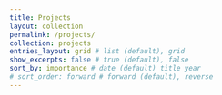 ```yaml
---
title: Projects
layout: collection
permalink: /projects/
collection: projects
entries_layout: grid # list (default), grid
show_excerpts: false # true (default), false
sort_by: importance # date (default) title year
# sort_order: forward # forward (default), reverse
---
```




